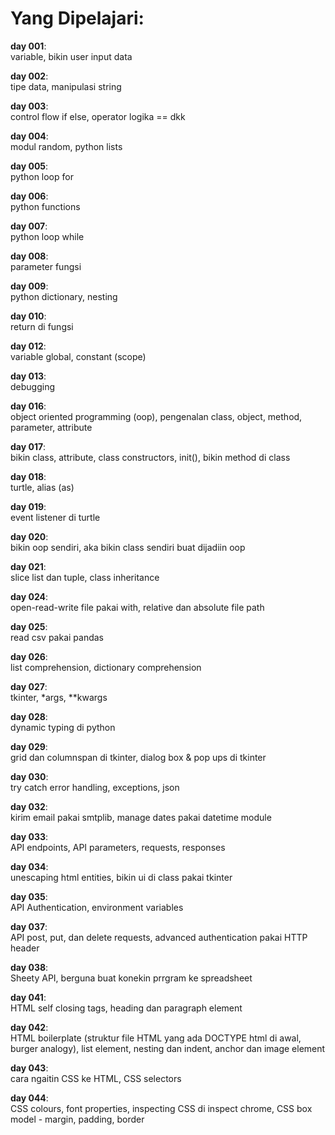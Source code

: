 # Yang Dipelajari:
**day 001**: <br>
variable, bikin user input data

**day 002**: <br>
tipe data, manipulasi string

**day 003**: <br>
control flow if else, operator logika == dkk

**day 004**: <br>
modul random, python lists

**day 005**: <br>
python loop for

**day 006**: <br>
python functions

**day 007**: <br>
python loop while

**day 008**: <br>
parameter fungsi

**day 009**: <br>
python dictionary, nesting

**day 010**: <br>
return di fungsi

**day 012**: <br>
variable global, constant (scope)

**day 013**: <br>
debugging

**day 016**: <br>
object oriented programming (oop), pengenalan class, object, method, parameter, attribute

**day 017**: <br>
bikin class, attribute, class constructors, init(), bikin method di class

**day 018**: <br>
turtle, alias (as)

**day 019**: <br>
event listener di turtle

**day 020**: <br>
bikin oop sendiri, aka bikin class sendiri buat dijadiin oop

**day 021**: <br>
slice list dan tuple, class inheritance

**day 024**: <br>
open-read-write file pakai with, relative dan absolute file path

**day 025**: <br>
read csv pakai pandas

**day 026**: <br>
list comprehension, dictionary comprehension

**day 027**: <br>
tkinter, *args, **kwargs

**day 028**: <br>
dynamic typing di python

**day 029**: <br>
grid dan columnspan di tkinter, dialog box & pop ups di tkinter

**day 030**: <br>
try catch error handling, exceptions, json

**day 032**: <br>
kirim email pakai smtplib, manage dates pakai datetime module

**day 033**: <br>
API endpoints, API parameters, requests, responses

**day 034**: <br>
unescaping html entities, bikin ui di class pakai tkinter

**day 035**: <br>
API Authentication, environment variables

**day 037**: <br>
API post, put, dan delete requests, advanced authentication pakai HTTP header

**day 038**: <br>
Sheety API, berguna buat konekin prrgram ke spreadsheet

**day 041**: <br>
HTML self closing tags, heading dan paragraph element

**day 042**: <br>
HTML boilerplate (struktur file HTML yang ada DOCTYPE html di awal, burger analogy), list element, nesting dan indent, anchor dan image element

**day 043**: <br>
cara ngaitin CSS ke HTML, CSS selectors 

**day 044**: <br>
CSS colours, font properties, inspecting CSS di inspect chrome, CSS box model - margin, padding, border
